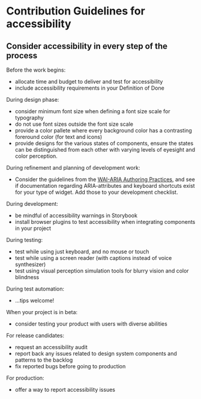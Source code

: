 <!--
@license EUPL-1.2
Copyright (c) 2021 Robbert Broersma
-->

# Contribution Guidelines for accessibility

## Consider accessibility in every step of the process

Before the work begins:

- allocate time and budget to deliver and test for accessibility
- include accessibility requirements in your Definition of Done

During design phase:

- consider minimum font size when defining a font size scale for typography
- do not use font sizes outside the font size scale
- provide a color pallete where every background color has a contrasting foreround color (for text and icons)
- provide designs for the various states of components, ensure the states can be distinguished from each other with varying levels of eyesight and color perception.

During refinement and planning of development work:

- Consider the guidelines from the [WAI-ARIA Authoring Practices](https://www.w3.org/TR/wai-aria-practices/#aria_ex), and see if documentation regarding ARIA-attributes and keyboard shortcuts exist for your type of widget. Add those to your development checklist.

During development:

- be mindful of accessibility warnings in Storybook
- install browser plugins to test accessibility when integrating components in your project

During testing:

- test while using just keyboard, and no mouse or touch
- test while using a screen reader (with captions instead of voice synthesizer)
- test using visual perception simulation tools for blurry vision and color blindness

During test automation:

- ...tips welcome!

When your project is in beta:

- consider testing your product with users with diverse abilities

For release candidates:

- request an accessibility audit
- report back any issues related to design system components and patterns to the backlog
- fix reported bugs before going to production

For production:

- offer a way to report accessibility issues
